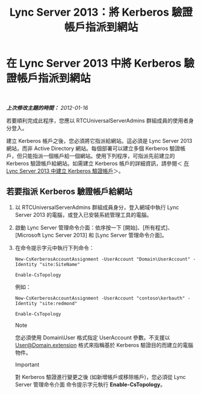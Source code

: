﻿---
title: Lync Server 2013：將 Kerberos 驗證帳戶指派到網站
TOCTitle: 將 Kerberos 驗證帳戶指派到網站
ms:assetid: 3d9c587c-c8b8-4f81-8ed9-1458a31fc292
ms:mtpsurl: https://technet.microsoft.com/zh-tw/library/Gg425901(v=OCS.15)
ms:contentKeyID: 49290679
ms.date: 08/10/2015
mtps_version: v=OCS.15
ms.translationtype: HT
---

# 在 Lync Server 2013 中將 Kerberos 驗證帳戶指派到網站

 

_**上次修改主題的時間：** 2012-01-16_

若要順利完成此程序，您應以 RTCUniversalServerAdmins 群組成員的使用者身分登入。

建立 Kerberos 帳戶之後，您必須將它指派給網站。這必須是 Lync Server 2013 網站，而非 Active Directory 網站。每個部署可以建立多個 Kerberos 驗證帳戶，但只能指派一個帳戶給一個網站。使用下列程序，可指派先前建立的 Kerberos 驗證帳戶給網站。如需建立 Kerberos 帳戶的詳細資訊，請參閱＜ [在 Lync Server 2013 中建立 Kerberos 驗證帳戶](lync-server-2013-create-a-kerberos-authentication-account.md)＞。

## 若要指派 Kerberos 驗證帳戶給網站

1.  以 RTCUniversalServerAdmins 群組成員身分，登入網域中執行 Lync Server 2013 的電腦，或登入已安裝系統管理工具的電腦。

2.  啟動 Lync Server 管理命令介面：依序按一下 \[開始\]、\[所有程式\]、\[Microsoft Lync Server 2013\] 和 \[Lync Server 管理命令介面\]。

3.  在命令提示字元中執行下列命令：
    
        New-CsKerberosAccountAssignment -UserAccount "Domain\UserAccount" -Identity "site:SiteName"
    
        Enable-CsTopology
    
    例如：
    
        New-CsKerberosAccountAssignment -UserAccount "contoso\kerbauth" -Identity "site:redmond"
    
        Enable-CsTopology
    
    > [!NOTE]  
    > 您必須使用 Domain\User 格式指定 UserAccount 參數。不支援以 User@Domain.extension 格式來指稱基於 Kerberos 驗證目的而建立的電腦物件。
    
    
    > [!IMPORTANT]  
    > 對 Kerberos 驗證進行變更之後 (如新增帳戶或移除帳戶)，您必須從 Lync Server 管理命令介面 命令提示字元執行 <strong>Enable-CsTopology</strong>。
    

